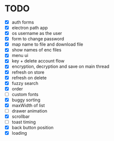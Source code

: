 # TODO

-   [x] auth forms
-   [x] electron path app
-   [x] os username as the user
-   [x] form to change password
-   [x] map name to file and download file
-   [x] show names of enc files
-   [x] menu ui
-   [x] key + delete account flow
-   [x] encryption, decryption and save on main thread
-   [x] refresh on store
-   [x] refresh on delete
-   [x] fuzzy search
-   [x] order
-   [ ] custom fonts
-   [x] buggy sorting
-   [x] maxWidth of list
-   [ ] drawer animation
-   [x] scrollbar
-   [ ] toast timing
-   [x] back button position
-   [x] loading
